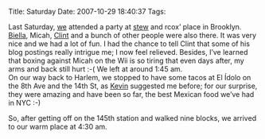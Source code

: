 Title: Saturday
Date: 2007-10-29 18:40:37
Tags: 

<p>Last Saturday, <a href="http://www.maggit.com.mx" target="_blank">we</a> attended a party at <a href="http://vireo.org/~stew/blog" target="_blank">stew</a> and rcox&#8217; place in Brooklyn. <a href="http://www.healthhacker.org/satoroams/" target="_blank">Biella</a>, Micah, <a href="http://xana.scru.org/" target="_blank">Clint</a> and a bunch of other people were also there. It was very nice and we had a lot of fun. I had the chance to tell Clint that some of his blog postings really intrigue me; I now feel relieved. Besides, I&#8217;ve learned that boxing against Micah on the Wii is so tiring that even days after, my arms and back still hurt :-( We left at around 1:45 am.<br/>
On our way back to Harlem, we stopped to have some tacos at El Ídolo on the 8th Ave and the 14th St, as <a href="http://mysite.verizon.net/kevin.mark/" target="_blank">Kevin</a> suggested me before; for our surprise, they were amazing and have been so far, the best Mexican food we&#8217;ve had in NYC :-)</p>

<p>So, after getting off on the 145th station and walked nine blocks, we arrived to our warm place at 4:30 am.</p>
